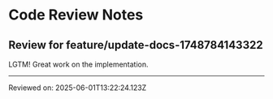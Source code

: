 # Code Review Notes

## Review for feature/update-docs-1748784143322

LGTM! Great work on the implementation.

---
Reviewed on: 2025-06-01T13:22:24.123Z
